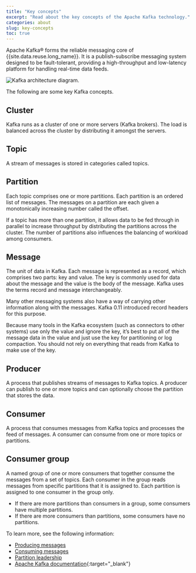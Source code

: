 ```yaml
---
title: "Key concepts"
excerpt: "Read about the key concepts of the Apache Kafka technology."
categories: about
slug: key-concepts
toc: true
---
```


Apache Kafka® forms the reliable messaging core of {{site.data.reuse.long_name}}. It is a publish-subscribe messaging system designed to be fault-tolerant, providing a high-throughput and low-latency platform for handling real-time data feeds.

![Kafka architecture diagram.](../../../images/kafka_overview.png "Diagram that shows a Kafka architecture. A producer is feeding into a Kafka topic over 3 partitions and the messages are then being subscribed to by consumers.")

The following are some key Kafka concepts.

## Cluster
Kafka runs as a cluster of one or more servers (Kafka brokers). The load is balanced across the cluster by distributing it amongst the servers.

## Topic
A stream of messages is stored in categories called topics.

## Partition
Each topic comprises one or more partitions. Each partition is an ordered list of messages. The messages on a partition are each given a monotonically increasing number called the offset.

If a topic has more than one partition, it allows data to be fed through in parallel to increase throughput by distributing the partitions across the cluster. The number of partitions also influences the balancing of workload among consumers.

## Message
The unit of data in Kafka. Each message is represented as a record, which comprises two parts: key and value. The key is commonly used for data about the message and the value is the body of the message. Kafka uses the terms record and message interchangeably.

Many other messaging systems also have a way of carrying other information along with the messages. Kafka 0.11 introduced record headers for this purpose.

Because many tools in the Kafka ecosystem (such as connectors to other systems) use only the value and ignore the key, it’s best to put all of the message data in the value and just use the key for partitioning or log compaction. You should not rely on everything that reads from Kafka to make use of the key.

## Producer
A process that publishes streams of messages to Kafka topics. A producer can publish to one or more topics and can optionally choose the partition that stores the data.

## Consumer
A process that consumes messages from Kafka topics and processes the feed of messages. A consumer can consume from one or more topics or partitions.

## Consumer group
A named group of one or more consumers that together consume the messages from a set of topics. Each consumer in the group reads messages from specific partitions that it is assigned to. Each partition is assigned to one consumer in the group only.

* If there are more partitions than consumers in a group, some consumers have multiple partitions.
* If there are more consumers than partitions, some consumers have no partitions.

To learn more, see the following information:
* [Producing messages](../producing-messages)
* [Consuming messages](../consuming-messages)
* [Partition leadership](../partition-leadership/)
* [Apache Kafka documentation](http://kafka.apache.org/documentation.html){:target="_blank"}
